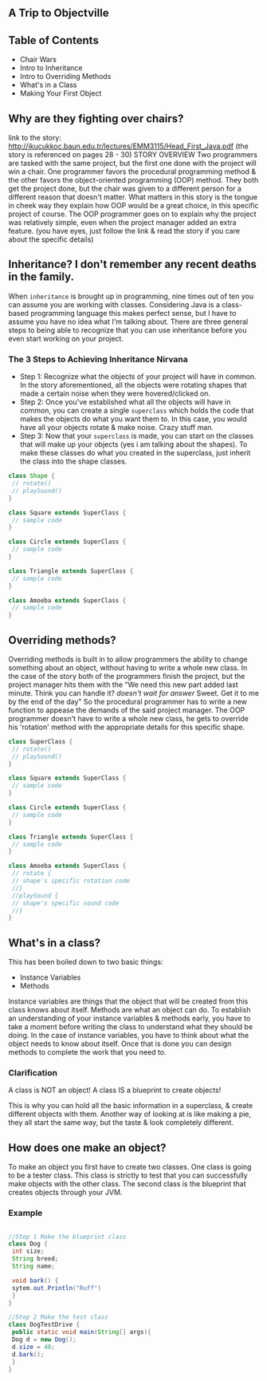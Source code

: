 ## A Trip to Objectville

## Table of Contents
- Chair Wars
- Intro to Inheritance
- Intro to Overriding Methods
- What's in a Class
- Making Your First Object

## Why are they fighting over chairs? 
link to the story: http://ikucukkoc.baun.edu.tr/lectures/EMM3115/Head_First_Java.pdf
(the story is referenced on pages 28 - 30)
STORY OVERVIEW 
Two programmers are tasked with the same project, but the first one done with the project will win a chair.
One programmer favors the procedural programming method & the other favors the object-oriented programming (OOP) method.
They both get the project done, but the chair was given to a different person for a different reason that doesn't matter. What matters in this story is the tongue in cheek way they explain how OOP would be a great choice, in this specific project of course. The OOP programmer goes on to explain why the project was relatively simple, even when the project manager added an extra feature. (you have eyes, just follow the link & read the story if you care about the specific details)

## Inheritance? I don't remember any recent deaths in the family.
When `inheritance` is brought up in programming, nine times out of ten you can assume you are working with classes. Considering Java is a class-based programming language this makes perfect sense, but I have to assume you have no idea what I'm talking about. There are three general steps to being able to recognize that you can use inheritance before you even start working on your project.
### The 3 Steps to Achieving Inheritance Nirvana
- Step 1: 
Recognize what the objects of your project will have in common. In the story aforementioned, all the objects were rotating shapes that made a certain noise when they were hovered/clicked on.
- Step 2: 
Once you've established what all the objects will have in common, you can create a single `superclass` which holds the code that makes the objects do what you want them to. In this case, you would have all your objects rotate & make noise. Crazy stuff man.
- Step 3: 
Now that your `superclass` is made, you can start on the classes that will make up your objects (yes i am talking about the shapes). To make these classes do what you created in the superclass, just inherit the class into the shape classes.

```java
class Shape {
 // rotate()
 // playSound()
}

class Square extends SuperClass {
 // sample code
}

class Circle extends SuperClass {
 // sample code
}

class Triangle extends SuperClass {
 // sample code
}

class Amoeba extends SuperClass {
 // sample code
}

```
## Overriding methods?
Overriding methods is built in to allow programmers the ability to change something about an object, without having to write a whole new class. In the case of the story both of the programmers finish the project, but the project manager hits them with the "We need this new part added last minute. Think you can handle it? *doesn't wait for answer* Sweet. Get it to me by the end of the day" So the procedural programmer has to write a new function to appease the demands of the said project manager. The OOP programmer doesn't have to write a whole new class, he gets to override his 'rotation' method with the appropriate details for this specific shape. 
```java
class SuperClass {
 // rotate()
 // playSound()
}

class Square extends SuperClass {
 // sample code
}

class Circle extends SuperClass {
 // sample code
}

class Triangle extends SuperClass {
 // sample code
}

class Amoeba extends SuperClass {
 // rotate {
 // shape's specific rotation code
 //}
 //playSound {
 // shape's specific sound code
 //}
}
```

## What's in a class?
This has been boiled down to two basic things: 
- Instance Variables
- Methods

Instance variables are things that the object that will be created from this class knows about itself.
Methods are what an object can do. To establish an understanding of your instance variables & methods early, you have to take a moment before writing the class to understand what they should be doing. In the case of instance variables, you have to think about what the object needs to know about itself. Once that is done you can design methods to complete the work that you need to. 

### Clarification
A class is NOT an object! 
A class IS a blueprint to create objects! 

This is why you can hold all the basic information in a superclass, & create different objects with them.
Another way of looking at is like making a pie, they all start the same way, but the taste & look completely different.

## How does one make an object?
To make an object you first have to create two classes. One class is going to be a tester class. This class is strictly to test that you can successfully make objects with the other class. The second class is the blueprint that creates objects through your JVM.

### Example
```Java

//Step 1 Make the blueprint class
class Dog {
 int size;
 String breed;
 String name;

 void bark() {
 sytem.out.Println("Ruff")
 }
}

//Step 2 Make the test class
class DogTestDrive {
 public static void main(String[] args){
 Dog d = new Dog();
 d.size = 40;
 d.bark();
 }
}


 ```